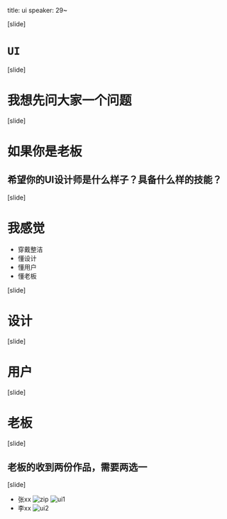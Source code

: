 title: ui
speaker: 29~

[slide]

# `UI`

[slide]

# 我想先问大家一个问题

[slide]

# 如果**你是老板**
## 希望你的UI设计师是什么样子？具备什么样的技能？

[slide]

# 我感觉

- 穿戴整洁
- 懂设计
- 懂用户
- 懂老板

[slide]

# 设计

[slide]

# 用户

[slide]

# 老板

[slide]

## 老板的收到两份作品，需要两选一

[slide]

- 张xx ![zip][zip] ![ui1][ui1]
- 李xx ![ui2][ui2]

[ui1]: http://oxqv64sd9.bkt.clouddn.com/ui1.jpg?imageMogr2/auto-orient/thumbnail/400x/blur/1x0/quality/75|imageslim
[zip]: http://oxqv64sd9.bkt.clouddn.com/zip1.jpg
[ui2]: http://oxqv64sd9.bkt.clouddn.com/ui2--.jpg?imageMogr2/auto-orient/thumbnail/400x/blur/1x0/quality/75|imageslim




